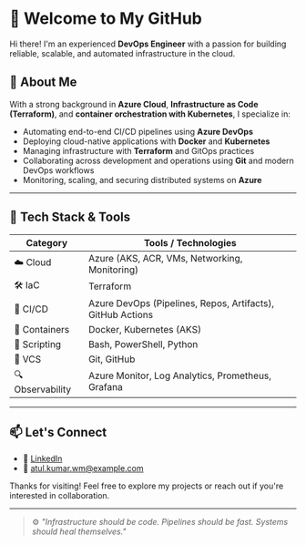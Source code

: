 # 👋 Welcome to My GitHub

Hi there! I'm an experienced **DevOps Engineer** with a passion for building reliable, scalable, and automated infrastructure in the cloud.

## 🚀 About Me

With a strong background in **Azure Cloud**, **Infrastructure as Code (Terraform)**, and **container orchestration with Kubernetes**, I specialize in:

- Automating end-to-end CI/CD pipelines using **Azure DevOps**
- Deploying cloud-native applications with **Docker** and **Kubernetes**
- Managing infrastructure with **Terraform** and GitOps practices
- Collaborating across development and operations using **Git** and modern DevOps workflows
- Monitoring, scaling, and securing distributed systems on **Azure**

---

## 🔧 Tech Stack & Tools

| Category        | Tools / Technologies |
|----------------|----------------------|
| ☁️ Cloud        | Azure (AKS, ACR, VMs, Networking, Monitoring) |
| 🛠️ IaC          | Terraform |
| 🔁 CI/CD        | Azure DevOps (Pipelines, Repos, Artifacts), GitHub Actions |
| 🐳 Containers    | Docker, Kubernetes (AKS) |
| 🧰 Scripting     | Bash, PowerShell, Python |
| 📁 VCS          | Git, GitHub |
| 🔍 Observability | Azure Monitor, Log Analytics, Prometheus, Grafana |

---

## 📫 Let's Connect

- 🔗 [LinkedIn](https://www.linkedin.com/in/atul-kumar-042788185)
- 📧 [atul.kumar.wm@example.com](mailto:atul.kumar.wm@gmail.com)

Thanks for visiting! Feel free to explore my projects or reach out if you're interested in collaboration.

---

> ⚙️ *"Infrastructure should be code. Pipelines should be fast. Systems should heal themselves."*
